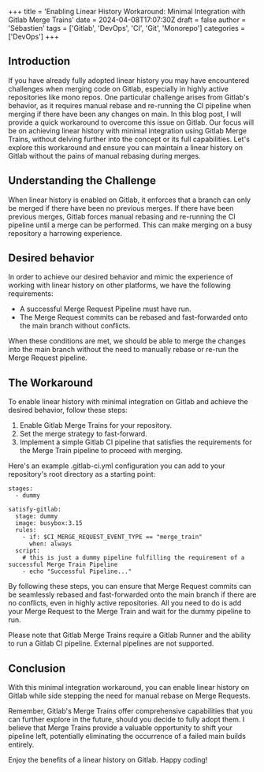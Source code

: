 +++
title = 'Enabling Linear History Workaround: Minimal Integration with Gitlab Merge Trains'
date = 2024-04-08T17:07:30Z
draft = false
author = 'Sébastien'
tags = ['Gitlab', 'DevOps', 'CI', 'Git', 'Monorepo']
categories = ['DevOps']
+++

## Introduction

If you have already fully adopted linear history you may have encountered challenges when merging code on Gitlab, especially in highly active repositories like mono repos. One particular challenge arises from Gitlab's behavior, as it requires manual rebase and re-running the CI pipeline when merging if there have been any changes on main. In this blog post, I will provide a quick workaround to overcome this issue on Gitlab. Our focus will be on achieving linear history with minimal integration using Gitlab Merge Trains, without delving further into the concept or its full capabilities. Let's explore this workaround and ensure you can maintain a linear history on Gitlab without the pains of manual rebasing during merges.

## Understanding the Challenge
When linear history is enabled on Gitlab, it enforces that a branch can only be merged if there have been no previous merges. If there have been previous merges, Gitlab forces manual rebasing and re-running the CI pipeline until a merge can be performed. This can make merging on a busy repository a harrowing experience.

## Desired behavior
In order to achieve our desired behavior and mimic the experience of working with linear history on other platforms, we have the following requirements:

- A successful Merge Request Pipeline must have run.
- The Merge Request commits can be rebased and fast-forwarded onto the main branch without conflicts.

When these conditions are met, we should be able to merge the changes into the main branch without the need to manually rebase or re-run the Merge Request pipeline.


## The Workaround
To enable linear history with minimal integration on Gitlab and achieve the desired behavior, follow these steps:

1. Enable Gitlab Merge Trains for your repository.
2. Set the merge strategy to fast-forward.
3. Implement a simple Gitlab CI pipeline that satisfies the requirements for the Merge Train pipeline to proceed with merging.

Here's an example .gitlab-ci.yml configuration you can add to your repository's root directory as a starting point:

```yaml{hl_lines=[9]}
stages:
  - dummy

satisfy-gitlab:
  stage: dummy
  image: busybox:3.15
  rules:
    - if: $CI_MERGE_REQUEST_EVENT_TYPE == "merge_train"
      when: always
  script:
    # this is just a dummy pipeline fulfilling the requirement of a successful Merge Train Pipeline
    - echo "Successful Pipeline..."
```
By following these steps, you can ensure that Merge Request commits can be seamlessly rebased and fast-forwarded onto the main branch if there are no conflicts, even in highly active repositories. All you need to do is add your Merge Request to the Merge Train and wait for the dummy pipeline to run.

Please note that Gitlab Merge Trains require a Gitlab Runner and the ability to run a Gitlab CI pipeline. External pipelines are not supported.

## Conclusion
With this minimal integration workaround, you can enable linear history on Gitlab while side stepping the need for manual rebase on Merge Requests.

Remember, Gitlab's Merge Trains offer comprehensive capabilities that you can further explore in the future, should you decide to fully adopt them. I believe that Merge Trains provide a valuable opportunity to shift your pipeline left, potentially eliminating the occurrence of a failed main builds entirely.

Enjoy the benefits of a linear history on Gitlab. Happy coding!